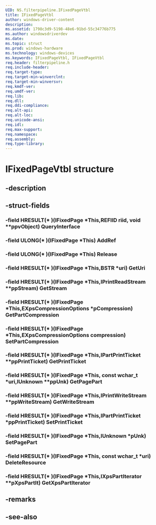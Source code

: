 ```yaml
---
UID: NS.filterpipeline.IFixedPageVtbl
title: IFixedPageVtbl
author: windows-driver-content
description: 
ms.assetid: 1798c3d9-5198-48e6-91bd-55c34776b775
ms.author: windowsdriverdev
ms.date: 
ms.topic: struct
ms.prod: windows-hardware
ms.technology: windows-devices
ms.keywords: IFixedPageVtbl, IFixedPageVtbl
req.header: filterpipeline.h
req.include-header:
req.target-type:
req.target-min-winverclnt:
req.target-min-winversvr:
req.kmdf-ver:
req.umdf-ver:
req.lib:
req.dll:
req.ddi-compliance:
req.alt-api:
req.alt-loc:
req.unicode-ansi:
req.idl:
req.max-support:
req.namespace:
req.assembly:
req.type-library:
---
```


# IFixedPageVtbl structure

## -description



## -struct-fields

### -field HRESULT(* )(IFixedPage *This,REFIID riid, void **ppvObject) QueryInterface			
 	
### -field ULONG(* )(IFixedPage *This) AddRef			
 	
### -field ULONG(* )(IFixedPage *This) Release			
 	
### -field HRESULT(* )(IFixedPage *This,BSTR *uri) GetUri			
 	
### -field HRESULT(* )(IFixedPage *This,IPrintReadStream **ppStream) GetStream			
 	
### -field HRESULT(* )(IFixedPage *This,EXpsCompressionOptions *pCompression) GetPartCompression			
 	
### -field HRESULT(* )(IFixedPage *This,EXpsCompressionOptions compression) SetPartCompression			
 	
### -field HRESULT(* )(IFixedPage *This,IPartPrintTicket **ppPrintTicket) GetPrintTicket			
 	
### -field HRESULT(* )(IFixedPage *This, const wchar_t *uri,IUnknown **ppUnk) GetPagePart			
 	
### -field HRESULT(* )(IFixedPage *This,IPrintWriteStream **ppWriteStream) GetWriteStream			
 	
### -field HRESULT(* )(IFixedPage *This,IPartPrintTicket *ppPrintTicket) SetPrintTicket			
 	
### -field HRESULT(* )(IFixedPage *This,IUnknown *pUnk) SetPagePart			
 	
### -field HRESULT(* )(IFixedPage *This, const wchar_t *uri) DeleteResource			
 	
### -field HRESULT(* )(IFixedPage *This,IXpsPartIterator **pXpsPartIt) GetXpsPartIterator			
 	
## -remarks

## -see-also